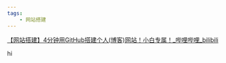 ```yaml
---
tags:
    - 网站搭建
---
```



[【网站搭建】4分钟用GitHub搭建个人(博客)网站！小白专属！_哔哩哔哩_bilibili](https://www.bilibili.com/video/BV1tM4y1T7co/?spm_id_from=333.337.search-card.all.click&vd_source=11d0bbe249751623979cd08f637518d5)


hi

